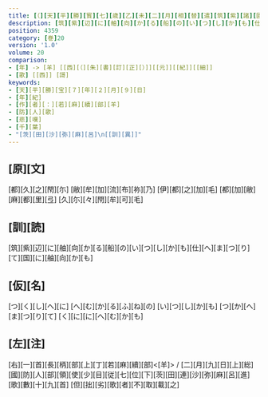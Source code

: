 ```yaml
---
title: [（][天][平][勝][寳][七][歳][乙][未][二][月][相][替][遣][筑][紫][諸][國][防][人][等][歌][）]
description: [筑][紫][辺][に][舳][向][か][る][船][の][い][つ][し][か][も][仕][へ][ま][つ][り][て][国][に][舳][向][か][も]
position: 4359
category: [巻]20
version: '1.0'
volume: 20
comparison:
- [年] -> [羊] [[西][（][朱][書][訂][正][）]][[元]][[紀]][[細]]
- [歌] [[西]] [謌]
keywords:
- [天][平][勝][宝][７][年][２][月][９][日]
- [年][紀]
- [作][者][：][若][麻][續][部][羊]
- [防][人][歌]
- [悲][嘆]
- [千][葉]
- "[茨][田][沙][弥][麻][呂]\n[[訓][異]]"
---
```


## [原][文]

[都][久][之][閇][尓] [敝][牟][加][流][布][祢][乃] [伊][都][之][加][毛] [都][加][敝][麻][都][里][弖] [久][尓][々][閇][牟][可][毛]

## [訓][読]

[筑][紫][辺][に][舳][向][か][る][船][の][い][つ][し][か][も][仕][へ][ま][つ][り][て][国][に][舳][向][か][も]

## [仮][名]

[つ][く][し][へ][に] [へ][む][か][る][ふ][ね][の] [い][つ][し][か][も] [つ][か][へ][ま][つ][り][て] [く][に][に][へ][む][か][も]

## [左][注]

[右][一][首][長][柄][部][上][丁][若][麻][續][部]<[羊]> / [二][月][九][日][上][総][國][防][人][部][領][使][少][目][従][七][位][下][茨][田][連][沙][弥][麻][呂][進][歌][數][十][九][首] [但][拙][劣][歌][者][不][取][載][之]
